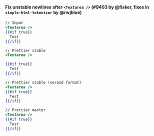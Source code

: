 #### Fix unstable newlines after `<Textarea />` (#9403 by @fisker, fixes in `simple-html-tokenizer` by @rwjblue)

<!-- prettier-ignore -->
```handlebars
// Input
<Textarea />
{{#if true}}
  Test
{{/if}}

// Prettier stable
<Textarea />

{{#if true}}
  Test
{{/if}}

// Prettier stable (second format)
<Textarea />
{{#if true}}
  Test
{{/if}}

// Prettier master
<Textarea />
{{#if true}}
  Test
{{/if}}
```
